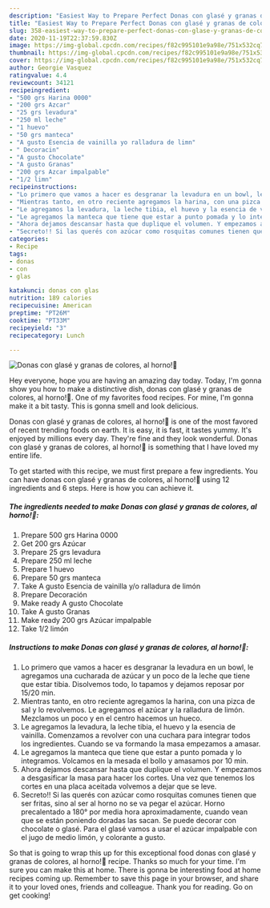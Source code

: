 ```yaml
---
description: "Easiest Way to Prepare Perfect Donas con glasé y granas de colores, al horno!🍩"
title: "Easiest Way to Prepare Perfect Donas con glasé y granas de colores, al horno!🍩"
slug: 358-easiest-way-to-prepare-perfect-donas-con-glase-y-granas-de-colores-al-horno
date: 2020-11-19T22:37:59.830Z
image: https://img-global.cpcdn.com/recipes/f82c995101e9a98e/751x532cq70/donas-con-glase-y-granas-de-colores-al-horno🍩-foto-principal.jpg
thumbnail: https://img-global.cpcdn.com/recipes/f82c995101e9a98e/751x532cq70/donas-con-glase-y-granas-de-colores-al-horno🍩-foto-principal.jpg
cover: https://img-global.cpcdn.com/recipes/f82c995101e9a98e/751x532cq70/donas-con-glase-y-granas-de-colores-al-horno🍩-foto-principal.jpg
author: Georgie Vasquez
ratingvalue: 4.4
reviewcount: 34121
recipeingredient:
- "500 grs Harina 0000"
- "200 grs Azcar"
- "25 grs levadura"
- "250 ml leche"
- "1 huevo"
- "50 grs manteca"
- "A gusto Esencia de vainilla yo ralladura de limn"
- " Decoracin"
- "A gusto Chocolate"
- "A gusto Granas"
- "200 grs Azcar impalpable"
- "1/2 limn"
recipeinstructions:
- "Lo primero que vamos a hacer es desgranar la levadura en un bowl, le agregamos una cucharada de azúcar y un poco de la leche que tiene que estar tibia. Disolvemos todo, lo tapamos y dejamos reposar por 15/20 min."
- "Mientras tanto, en otro reciente agregamos la harina, con una pizca de sal y lo revolvemos. Le agregamos el azúcar y la ralladura de limón. Mezclamos un poco y en el centro hacemos un hueco."
- "Le agregamos la levadura, la leche tibia, el huevo y la esencia de vainilla. Comenzamos a revolver con una cuchara para integrar todos los ingredientes. Cuando se va formando la masa empezamos a amasar."
- "Le agregamos la manteca que tiene que estar a punto pomada y lo integramos. Volcamos en la mesada el bollo y amasamos por 10 min."
- "Ahora dejamos descansar hasta que duplique el volumen. Y empezamos a desgasificar la masa para hacer los cortes. Una vez que tenemos los cortes en una placa aceitada volvemos a dejar que se leve."
- "Secreto!! Si las querés con azúcar como rosquitas comunes tienen que ser fritas, sino al ser al horno no se va pegar el azúcar. Horno precalentado a 180° por media hora aproximadamente, cuando vean que se están poniendo doradas las sacan. Se puede decorar con chocolate o glasé. Para el glasé vamos a usar el azúcar impalpable con el jugo de medio limón, y colorante a gusto."
categories:
- Recipe
tags:
- donas
- con
- glas

katakunci: donas con glas 
nutrition: 189 calories
recipecuisine: American
preptime: "PT26M"
cooktime: "PT33M"
recipeyield: "3"
recipecategory: Lunch

---
```



![Donas con glasé y granas de colores, al horno!🍩](https://img-global.cpcdn.com/recipes/f82c995101e9a98e/751x532cq70/donas-con-glase-y-granas-de-colores-al-horno🍩-foto-principal.jpg)

Hey everyone, hope you are having an amazing day today. Today, I'm gonna show you how to make a distinctive dish, donas con glasé y granas de colores, al horno!🍩. One of my favorites food recipes. For mine, I'm gonna make it a bit tasty. This is gonna smell and look delicious.

Donas con glasé y granas de colores, al horno!🍩 is one of the most favored of recent trending foods on earth. It is easy, it is fast, it tastes yummy. It's enjoyed by millions every day. They're fine and they look wonderful. Donas con glasé y granas de colores, al horno!🍩 is something that I have loved my entire life.




To get started with this recipe, we must first prepare a few ingredients. You can have donas con glasé y granas de colores, al horno!🍩 using 12 ingredients and 6 steps. Here is how you can achieve it.

<!--inarticleads1-->

##### The ingredients needed to make Donas con glasé y granas de colores, al horno!🍩:

1. Prepare 500 grs Harina 0000
1. Get 200 grs Azúcar
1. Prepare 25 grs levadura
1. Prepare 250 ml leche
1. Prepare 1 huevo
1. Prepare 50 grs manteca
1. Take A gusto Esencia de vainilla y/o ralladura de limón
1. Prepare  Decoración
1. Make ready A gusto Chocolate
1. Take A gusto Granas
1. Make ready 200 grs Azúcar impalpable
1. Take 1/2 limón




<!--inarticleads2-->

##### Instructions to make Donas con glasé y granas de colores, al horno!🍩:

1. Lo primero que vamos a hacer es desgranar la levadura en un bowl, le agregamos una cucharada de azúcar y un poco de la leche que tiene que estar tibia. Disolvemos todo, lo tapamos y dejamos reposar por 15/20 min.
1. Mientras tanto, en otro reciente agregamos la harina, con una pizca de sal y lo revolvemos. Le agregamos el azúcar y la ralladura de limón. Mezclamos un poco y en el centro hacemos un hueco.
1. Le agregamos la levadura, la leche tibia, el huevo y la esencia de vainilla. Comenzamos a revolver con una cuchara para integrar todos los ingredientes. Cuando se va formando la masa empezamos a amasar.
1. Le agregamos la manteca que tiene que estar a punto pomada y lo integramos. Volcamos en la mesada el bollo y amasamos por 10 min.
1. Ahora dejamos descansar hasta que duplique el volumen. Y empezamos a desgasificar la masa para hacer los cortes. Una vez que tenemos los cortes en una placa aceitada volvemos a dejar que se leve.
1. Secreto!! Si las querés con azúcar como rosquitas comunes tienen que ser fritas, sino al ser al horno no se va pegar el azúcar. Horno precalentado a 180° por media hora aproximadamente, cuando vean que se están poniendo doradas las sacan. Se puede decorar con chocolate o glasé. Para el glasé vamos a usar el azúcar impalpable con el jugo de medio limón, y colorante a gusto.




So that is going to wrap this up for this exceptional food donas con glasé y granas de colores, al horno!🍩 recipe. Thanks so much for your time. I'm sure you can make this at home. There is gonna be interesting food at home recipes coming up. Remember to save this page in your browser, and share it to your loved ones, friends and colleague. Thank you for reading. Go on get cooking!
